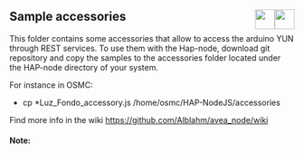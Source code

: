 ## Sample accessories <a href="https://github.com/Alblahm/Voice-Controled-Aquarium/blob/master/Hap-Node_Code/README.md"><img src="https://github.com/Alblahm/Voice-Controled-Acuarium/blob/master/img/Flag_of_Spain.png" align="right" hspace="0" vspace="0" width="35px"></a> <a href="https://github.com/Alblahm/Voice-Controled-Aquarium/blob/master/Hap-Node_Code/README.md"><img src="https://github.com/Alblahm/Voice-Controled-Acuarium/blob/master/img/Flag_of_Union.png" align="right" hspace="0" vspace="0" width="35px"></a>

This folder contains some accessories that allow to access the arduino YUN through REST services. To use them with the Hap-node, download git 
repository and copy the samples to the accessories folder located under the HAP-node directory of your system.

 For instance in OSMC:
 * cp *Luz_Fondo_accessory.js /home/osmc/HAP-NodeJS/accessories


 Find more info in the wiki https://github.com/Alblahm/avea_node/wiki
 

#### Note: 
